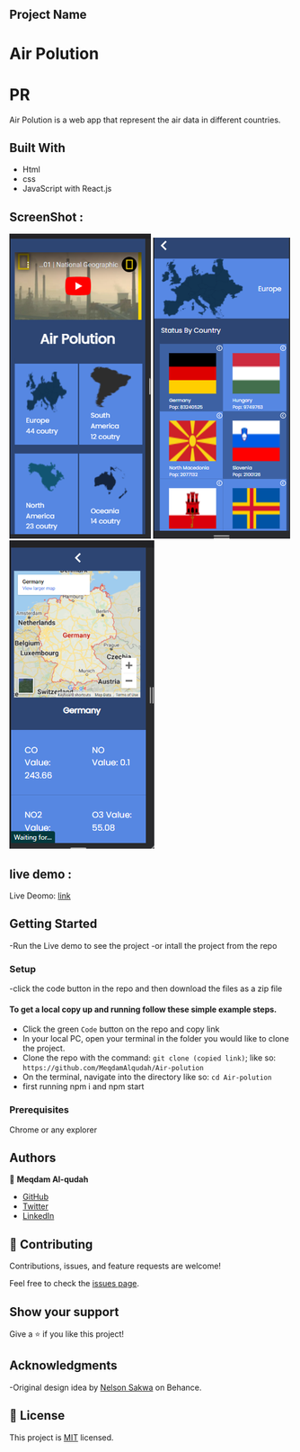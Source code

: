 ## Project Name
# Air Polution

# PR
Air Polution is a web app that represent 
the air data in different countries.
## Built With

- Html
- css
- JavaScript with React.js
## ScreenShot :
![[Capture]](./Capture.PNG)
![(Capture)](./Capture2.PNG)
![(Capture)](./Capture3.PNG)


## live demo :
Live Deomo: [link](https://brave-dubinsky-944f96.netlify.app/)
## Getting Started

-Run the Live demo to see the project
-or intall the project from the repo

### Setup

-click the code button in the repo and then download the files as a zip file

#### To get a local copy up and running follow these simple example steps.

- Click the green `Code` button on the repo and copy link
- In your local PC, open your terminal in the folder you would like to clone the project.
- Clone the repo with the command: `git clone (copied link)`; like so: `https://github.com/MeqdamAlqudah/Air-polution`
- On the terminal, navigate into the directory like so: `cd Air-polution`
-  first running npm i and npm start

### Prerequisites

Chrome or any explorer

## Authors

👤 **Meqdam Al-qudah**

- [GitHub](https://github.com/MeqdamAlqudah)
- [Twitter](https://twitter.com/MeqdamQudah)
- [LinkedIn](www.linkedin.com/in/meqdam-al-qudah-7514a21b5)

## 🤝 Contributing

Contributions, issues, and feature requests are welcome!

Feel free to check the [issues page](../../issues/).

## Show your support

Give a ⭐️ if you like this project!

## Acknowledgments

-Original design idea by [Nelson Sakwa](https://www.behance.net/sakwadesignstudio)  on Behance.


## 📝 License

This project is [MIT](./MIT.md) licensed.
